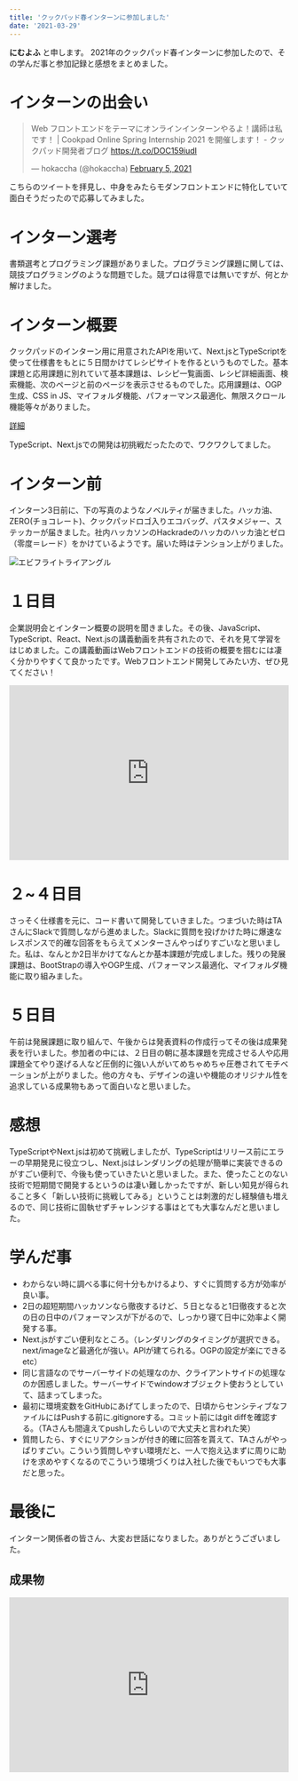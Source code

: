 ```yaml
---
title: 'クックパッド春インターンに参加しました'
date: '2021-03-29'
---
```


**にむよふ** と申します。
2021年のクックパッド春インターンに参加したので、その学んだ事と参加記録と感想をまとめました。

# インターンの出会い

<blockquote class="twitter-tweet"><p lang="ja" dir="ltr">Web フロントエンドをテーマにオンラインインターンやるよ！講師は私です！ | Cookpad Online Spring Internship 2021 を開催します！ - クックパッド開発者ブログ <a href="https://t.co/DOC159iudI">https://t.co/DOC159iudI</a></p>&mdash; hokaccha (@hokaccha) <a href="https://twitter.com/hokaccha/status/1357641899864039425?ref_src=twsrc%5Etfw">February 5, 2021</a></blockquote> <script async src="https://platform.twitter.com/widgets.js" charset="utf-8"></script>

こちらのツイートを拝見し、中身をみたらモダンフロントエンドに特化していて面白そうだったので応募してみました。

# インターン選考

書類選考とプログラミング課題がありました。プログラミング課題に関しては、競技プログラミングのような問題でした。競プロは得意では無いですが、何とか解けました。

# インターン概要

クックパッドのインターン用に用意されたAPIを用いて、Next.jsとTypeScriptを使って仕様書をもとに５日間かけてレシピサイトを作るというものでした。基本課題と応用課題に別れていて基本課題は、レシピ一覧画面、レシピ詳細画面、検索機能、次のページと前のページを表示させるものでした。応用課題は、OGP生成、CSS in JS、マイフォルダ機能、パフォーマンス最適化、無限スクロール機能等々がありました。

[詳細](https://gist.github.com/hokaccha/7003c700f7d2ad276bfb458edd862abe "詳細")

TypeScript、Next.jsでの開発は初挑戦だったたので、ワクワクしてました。


# インターン前

インターン3日前に、下の写真のようなノベルティが届きました。ハッカ油、ZERO(チョコレート)、クックパッドロゴ入りエコバッグ、パスタメジャー、ステッカーが届きました。社内ハッカソンのHackradeのハッカのハッカ油とゼロ（零度＝レード）をかけているようです。届いた時はテンション上がりました。

![エビフライトライアングル](/images/cookpad.jpeg "Qiita")
# １日目

企業説明会とインターン概要の説明を聞きました。その後、JavaScript、TypeScript、React、Next.jsの講義動画を共有されたので、それを見て学習をはじめました。この講義動画はWebフロントエンドの技術の概要を掴むには凄く分かりやすくて良かったです。Webフロントエンド開発してみたい方、ぜひ見てください！

<iframe width="100%" height="315" src="https://www.youtube.com/embed/ieZB3NFJTa8" title="YouTube video player" frameborder="0" allow="accelerometer; autoplay; clipboard-write; encrypted-media; gyroscope; picture-in-picture" allowfullscreen></iframe>

# ２~４日目

さっそく仕様書を元に、コード書いて開発していきました。つまづいた時はTAさんにSlackで質問しながら進めました。Slackに質問を投げかけた時に爆速なレスポンスで的確な回答をもらえてメンターさんやっぱりすごいなと思いました。私は、なんとか2日半かけてなんとか基本課題が完成しました。残りの発展課題は、BootStrapの導入やOGP生成、パフォーマンス最適化、マイフォルダ機能に取り組みました。


# ５日目

午前は発展課題に取り組んで、午後からは発表資料の作成行ってその後は成果発表を行いました。参加者の中には、２日目の朝に基本課題を完成させる人や応用課題全てやり遂げる人など圧倒的に強い人がいてめちゃめちゃ圧巻されてモチベーションが上がりました。他の方々も、デザインの違いや機能のオリジナル性を追求している成果物もあって面白いなと思いました。

# 感想

TypeScriptやNext.jsは初めて挑戦しましたが、TypeScriptはリリース前にエラーの早期発見に役立つし、Next.jsはレンダリングの処理が簡単に実装できるのがすごい便利で、今後も使っていきたいと思いました。また、使ったことのない技術で短期間で開発するというのは凄い難しかったですが、新しい知見が得られること多く「新しい技術に挑戦してみる」ということは刺激的だし経験値も増えるので、同じ技術に固執せずチャレンジする事はとても大事なんだと思いました。

# 学んだ事

- わからない時に調べる事に何十分もかけるより、すぐに質問する方が効率が良い事。
- 2日の超短期間ハッカソンなら徹夜するけど、５日となると1日徹夜すると次の日の日中のパフォーマンスが下がるので、しっかり寝て日中に効率よく開発する事。
- Next.jsがすごい便利なところ。（レンダリングのタイミングが選択できる。next/imageなど最適化が強い。APIが建てられる。OGPの設定が楽にできるetc）
- 同じ言語なのでサーバーサイドの処理なのか、クライアントサイドの処理なのか困惑しました。サーバーサイドでwindowオブジェクト使おうとしていて、詰まってしまった。
- 最初に環境変数をGitHubにあげてしまったので、日頃からセンシティブなファイルにはPushする前に.gitignoreする。コミット前にはgit diffを確認する。（TAさんも間違えてpushしたらしいので大丈夫と言われた笑）
- 質問したら、すぐにリアクションが付き的確に回答を貰えて、TAさんがやっぱりすごい。こういう質問しやすい環境だと、一人で抱え込まずに周りに助けを求めやすくなるのでこういう環境づくりは入社した後でもいつでも大事だと思った。

# 最後に

インターン関係者の皆さん、大変お世話になりました。ありがとうございました。

## 成果物
<iframe width="100%" height="315" src="https://www.youtube.com/embed/8SQNbsNfu34" title="YouTube video player" frameborder="0" allow="accelerometer; autoplay; clipboard-write; encrypted-media; gyroscope; picture-in-picture" allowfullscreen></iframe>